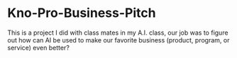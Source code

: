 # Kno-Pro-Business-Pitch
This is a project I did with class mates in my A.I. class, our job was to figure out how can AI be used to make our favorite business (product, program, or service) even better?
